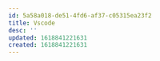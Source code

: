 ```yaml
---
id: 5a58a018-de51-4fd6-af37-c05315ea23f2
title: Vscode
desc: ''
updated: 1618841221631
created: 1618841221631
---
```


